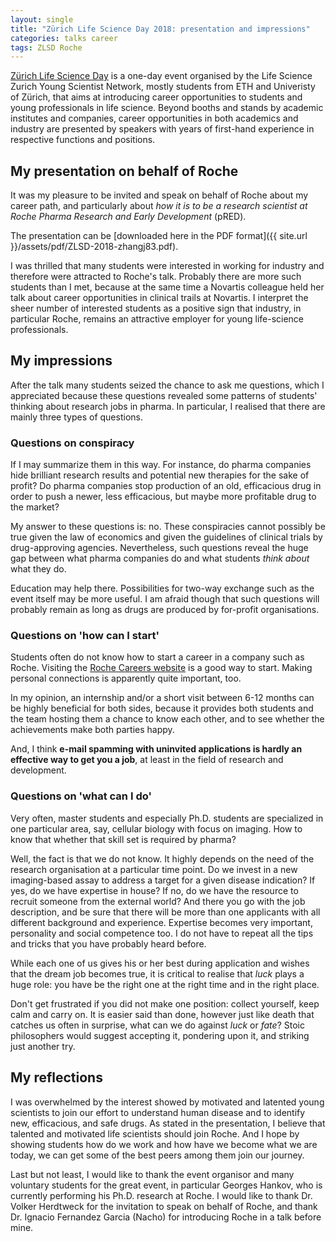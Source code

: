 ```yaml
---
layout: single
title: "Zürich Life Science Day 2018: presentation and impressions"
categories: talks career
tags: ZLSD Roche
---
```


[Zürich Life Science Day](http://www.lifescience-youngscientists.uzh.ch/en.html) is a one-day event organised by the Life Science Zurich Young Scientist Network, mostly students from ETH and Univeristy of Zürich, that aims at introducing career opportunities to students and young professionals in life science. Beyond booths and stands by academic institutes and companies, career opportunities in both academics and industry are presented by speakers with years of first-hand experience in respective functions and positions. 

## My presentation on behalf of Roche

It was my pleasure to be invited and speak on behalf of Roche about my career path, and particularly about *how it is to be a research scientist at Roche Pharma Research and Early Development* (pRED).

The presentation can be [downloaded here in the PDF format]({{ site.url }}/assets/pdf/ZLSD-2018-zhangj83.pdf).


I was thrilled that many students were interested in working for industry and therefore were attracted to Roche's talk. Probably there are more such students than I met, because at the same time a Novartis colleague held her talk about career opportunities in clinical trails at Novartis. I interpret the sheer number of interested students as a positive sign that industry, in particular Roche, remains an attractive employer for young life-science professionals.

## My impressions

After the talk many students seized the chance to ask me questions, which I appreciated because these questions revealed some patterns of students' thinking about research jobs in pharma. In particular, I realised that there are mainly three types of questions.


### Questions on conspiracy

If I may summarize them in this way. For instance, do pharma companies hide brilliant research results and potential new therapies for the sake of profit? Do pharma companies stop production of an old, efficacious drug in order to push a newer, less efficacious, but maybe more profitable drug to the market? 

My answer to these questions is: no. These conspiracies cannot possibly be true given the law of economics and given the guidelines of clinical trials by drug-approving agencies. Nevertheless, such questions reveal the huge gap between what pharma companies do and what students *think about* what they do.

Education may help there. Possibilities for two-way exchange such as the event itself may be more useful. I am afraid though that such questions will probably remain as long as drugs are produced by for-profit organisations.

### Questions on 'how can I start'

Students often do not know how to start a career in a company such as Roche. Visiting the [Roche Careers website](https://www.roche.com/careers.htm) is a good way to start. Making personal connections is apparently quite important, too. 

In my opinion, an internship and/or a short visit between 6-12 months can be highly beneficial for both sides, because it provides both students and the team hosting them a chance to know each other, and to see whether the achievements make both parties happy.

And, I think **e-mail spamming with uninvited applications is hardly an effective way to get you a job**, at least in the field of research and development.

### Questions on 'what can I do' 

Very often, master students and especially Ph.D. students are specialized in one particular area, say, cellular biology with focus on imaging. How to know that whether that skill set is required by pharma?

Well, the fact is that we do not know. It highly depends on the need of the research organisation at a particular time point. Do we invest in a new imaging-based assay to address a target for a given disease indication? If yes, do we have expertise in house? If no, do we have the resource to recruit someone from the external world? And there you go with the job description, and be sure that there will be more than one applicants with all different background and experience. Expertise becomes very important, personality and social competence too. I do not have to repeat all the tips and tricks that you have probably heard before. 

While each one of us gives his or her best during application and wishes that the dream job becomes true, it is critical to realise that *luck* plays a huge role: you have be the right one at the right time and in the right place. 

Don't get frustrated if you did not make one position: collect yourself, keep calm and carry on. It is easier said than done, however just like death that catches us often in surprise, what can we do against *luck* or *fate*? Stoic philosophers would suggest accepting it, pondering upon it, and striking just another try.

## My reflections

I was overwhelmed by the interest showed by motivated and latented young scientists to join our effort to understand human disease and to identify new, efficacious, and safe drugs. As stated in the presentation, I believe that talented and motivated life scientists should join Roche. And I hope by showing students how do we work and how have we become what we are today, we can get some of the best peers among them join our journey.

Last but not least, I would like to thank the event organisor and many voluntary students for the great event, in particular Georges Hankov, who is currently performing his Ph.D. research at Roche. I would like to thank Dr. Volker Herdtweck for the invitation to speak on behalf of Roche, and thank Dr. Ignacio Fernandez Garcia (Nacho) for introducing Roche in a talk before mine.
